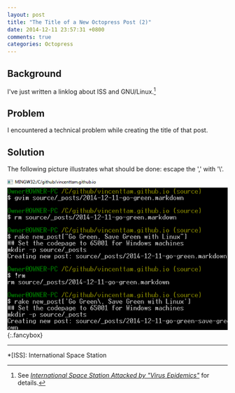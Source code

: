 ```yaml
---
layout: post
title: "The Title of a New Octopress Post (2)"
date: 2014-12-11 23:57:31 +0800
comments: true
categories: Octopress
---
```


Background
---

I've just written a linklog about ISS and GNU/Linux.[^pp]

Problem
---

I encountered a technical problem while creating the title of that
post.

Solution
---

The following picture illustrates what should be done: escape the ','
with '\\'.

[![MinGW command window][fig]][fig_big]{:.fancybox}

---
[^pp]:
    See
    [*International Space Station Attacked by "Virus Epidemics"*][pp]
    for details.

[pp]: /blog/2014/12/11/international-space-station-attacked-by-virus-epidemics/
[fig]: /images/posts/OctPostTitle2/cmd.png
[fig_big]: /images/posts/OctPostTitle2/cmd_big.png "MinGW command window"

*[ISS]: International Space Station

